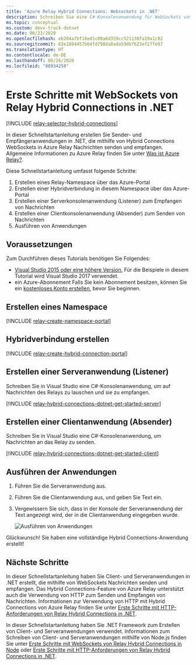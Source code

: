 ```yaml
---
title: 'Azure Relay Hybrid Connections: Websockets in .NET'
description: Schreiben Sie eine C#-Konsolenanwendung für WebSockets von Azure Relay Hybrid Connections.
ms.topic: conceptual
ms.custom: devx-track-dotnet
ms.date: 06/23/2020
ms.openlocfilehash: eb204a7bf18ed1c88a6d359cc521130fa19a1c82
ms.sourcegitcommit: 62e1884457b64fd798da8ada59dbf623ef27fe97
ms.translationtype: HT
ms.contentlocale: de-DE
ms.lasthandoff: 08/26/2020
ms.locfileid: "88934258"
---
```

# <a name="get-started-with-relay-hybrid-connections-websockets-in-net"></a>Erste Schritte mit WebSockets von Relay Hybrid Connections in .NET
[!INCLUDE [relay-selector-hybrid-connections](../../includes/relay-selector-hybrid-connections.md)]

In dieser Schnellstartanleitung erstellen Sie Sender- und Empfängeranwendungen in .NET, die mithilfe von Hybrid Connections WebSockets in Azure Relay Nachrichten senden und empfangen. Allgemeine Informationen zu Azure Relay finden Sie unter [Was ist Azure Relay?](relay-what-is-it.md). 

Diese Schnellstartanleitung umfasst folgende Schritte:

1. Erstellen eines Relay-Namespace über das Azure-Portal
2. Erstellen einer Hybridverbindung in diesem Namespace über das Azure-Portal
3. Erstellen einer Serverkonsolenanwendung (Listener) zum Empfangen von Nachrichten
4. Erstellen einer Clientkonsolenanwendung (Absender) zum Senden von Nachrichten
5. Ausführen von Anwendungen 

## <a name="prerequisites"></a>Voraussetzungen

Zum Durchführen dieses Tutorials benötigen Sie Folgendes:

* [Visual Studio 2015 oder eine höhere Version.](https://www.visualstudio.com) Für die Beispiele in diesem Tutorial wird Visual Studio 2017 verwendet.
* ein Azure-Abonnement Falls Sie kein Abonnement besitzen, können Sie ein [kostenloses Konto erstellen](https://azure.microsoft.com/free/), bevor Sie beginnen.

## <a name="create-a-namespace"></a>Erstellen eines Namespace
[!INCLUDE [relay-create-namespace-portal](../../includes/relay-create-namespace-portal.md)]

## <a name="create-a-hybrid-connection"></a>Hybridverbindung erstellen
[!INCLUDE [relay-create-hybrid-connection-portal](../../includes/relay-create-hybrid-connection-portal.md)]

## <a name="create-a-server-application-listener"></a>Erstellen einer Serveranwendung (Listener)
Schreiben Sie in Visual Studio eine C#-Konsolenanwendung, um auf Nachrichten des Relays zu lauschen und sie zu empfangen.

[!INCLUDE [relay-hybrid-connections-dotnet-get-started-server](../../includes/relay-hybrid-connections-dotnet-get-started-server.md)]

## <a name="create-a-client-application-sender"></a>Erstellen einer Clientanwendung (Absender)
Schreiben Sie in Visual Studio eine C#-Konsolenanwendung, um Nachrichten an das Relay zu senden.

[!INCLUDE [relay-hybrid-connections-dotnet-get-started-client](../../includes/relay-hybrid-connections-dotnet-get-started-client.md)]

## <a name="run-the-applications"></a>Ausführen der Anwendungen
1. Führen Sie die Serveranwendung aus.
2. Führen Sie die Clientanwendung aus, und geben Sie Text ein.
3. Vergewissern Sie sich, dass in der Konsole der Serveranwendung der Text angezeigt wird, der in die Clientanwendung eingegeben wurde.

    ![Ausführen von Anwendungen](./media/relay-hybrid-connections-dotnet-get-started/running-applications.png)

Glückwunsch! Sie haben eine vollständige Hybrid Connections-Anwendung erstellt!

## <a name="next-steps"></a>Nächste Schritte
In dieser Schnellstartanleitung haben Sie Client- und Serveranwendungen in .NET erstellt, die mithilfe von WebSockets Nachrichten senden und empfangen. Das Hybrid Connections-Feature von Azure Relay unterstützt auch die Verwendung von HTTP zum Senden und Empfangen von Nachrichten. Informationen zur Verwendung von HTTP mit Hybrid Connections von Azure Relay finden Sie unter [Erste Schritte mit HTTP-Anforderungen von Relay Hybrid Connections in .NET](relay-hybrid-connections-http-requests-dotnet-get-started.md).

In dieser Schnellstartanleitung haben Sie .NET Framework zum Erstellen von Client- und Serveranwendungen verwendet. Informationen zum Schreiben von Client- und Serveranwendungen mithilfe von Node.js finden Sie unter [Erste Schritte mit WebSockets von Relay Hybrid Connections in Node](relay-hybrid-connections-node-get-started.md) oder [Erste Schritte mit HTTP-Anforderungen von Relay Hybrid Connections in .NET](relay-hybrid-connections-http-requests-dotnet-get-started.md).

